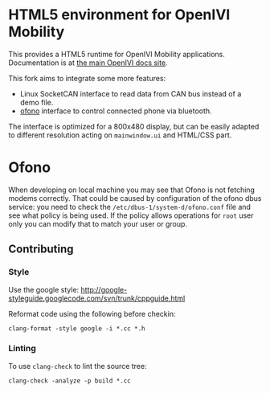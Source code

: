 # HTML5 environment for OpenIVI Mobility

This provides a HTML5 runtime for OpenIVI Mobility applications. Documentation is at [the main OpenIVI docs site](https://openivimobility.github.io/developing/setting-up-an-html5-development-environment.html).

This fork aims to integrate some more features:

- Linux SocketCAN interface to read data from CAN bus instead of a demo file.
- [ofono](https://git.kernel.org/pub/scm/network/ofono/ofono.git/) interface to control connected phone via bluetooth.

The interface is optimized for a 800x480 display, but can be easily adapted to different resolution acting on `mainwindow.ui` and HTML/CSS part.

# Ofono

When developing on local machine you may see that Ofono is not fetching modems correctly. That could be caused by configuration of the ofono dbus service:
you need to check the `/etc/dbus-1/system-d/ofono.conf` file and see what policy is being used. If the policy allows operations for `root` user only you can modify that
to match your user or group.

## Contributing

### Style

Use the google style:
http://google-styleguide.googlecode.com/svn/trunk/cppguide.html

Reformat code using the following before checkin:

    clang-format -style google -i *.cc *.h

### Linting

To use `clang-check` to lint the source tree:

    clang-check -analyze -p build *.cc

